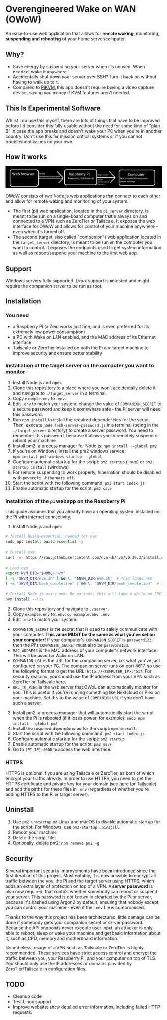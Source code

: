 # Overengineered Wake on WAN (OWoW)

An easy-to-use web application that allows for **remote waking**, monitoring, **suspending and rebooting** of your home server/computer.

## Why?

- Save energy by suspending your server when it's unused. When needed, wake it anywhere.
- Accidentally shut down your server over SSH? Turn it back on without having to walk up to it.
- Compared to [PiKVM](https://github.com/pikvm/pikvm), this app doesn't require buying a video capture device, saving you money if KVM features aren't needed.

## This Is Experimental Software

Whilst I do use this myself, there are lots of things that have to be improved before I'd consider this fully usable without the need for some kind of "plan B" in case the app breaks and doesn't wake your PC when you're in another country. Don't use this for mission critical systems or if you cannot troubleshoot issues on your own.

## How it works

![How it works](.github/images/how_it_works.png)

OWoW consists of two Node.js web applications that connect to each other and allow for remote waking and monitoring of your system.

- The first (pi) web application, located in the `pi_server` directory, is meant to be run on a single-board computer that's always on and connected to a VPN such as ZeroTier or Tailscale. It exposes the web interface for OWoW and allows for control of your machine anywhere - even when it's turned off.
- The second (target, also called "companion") web application located in the `target_server` directory, is meant to be run on the computer you want to control. It exposes the endpoints used to get system information as well as reboot/suspend your machine to the first web app.

## Support

Windows servers fully supported. Linux support is untested and might require the companion server to be run as root.

## Installation

### You need

- a Raspberry Pi (a Zero works just fine, and is even preferred for its extremely low power consumption)
- a PC with Wake on LAN enabled, and the MAC address of its Ethernet interface
- Tailscale or ZeroTier installed on both the Pi and target machine to improve security and ensure better stability

### Installation of the target server on the computer you want to monitor

1. Install Node.js and npm.
2. Clone this repository to a place where you won't accidentally delete it and navigate to `./target_server` in a terminal.
3. Copy `example.env` to `.env`.
4. Edit `.env` to match your system: change the value of `COMPANION_SECRET` to a secure password and keep it somewhere safe - the Pi server will need this password.
5. Run `npm install` to install the required dependencies for the script. Then, execute `node hash-server-password.js` in a terminal (being in the `./target_server` directory) to create a server password. You need to remember this password, because it allows you to remotely suspend or reboot your machine.
6. Install pm2, a process manager for Node.js: `npm install --global pm2`
7. If you're on Windows, install the pm2 windows service: `npm install pm2-windows-startup --global`
8. Configure automatic startup for the script: `pm2 startup` (linux) or `pm2-startup install` (windows)
9. For remote suspending to work properly, hibernation should be disabled with `powercfg -hibernate off`.
10. Start the script with the following command: `pm2 start index.js`
11. Enable automatic startup for the script: `pm2 save`

### Installation of the `pi` webapp on the Raspberry Pi

This guide assumes that you already have an operating system installed on the Pi with internet connectivity.

1. Install Node.js and npm:

```bash
# Install build-essential, needed for nvm
sudo apt install build-essential -y

# Install nvm
curl -o- https://raw.githubusercontent.com/nvm-sh/nvm/v0.39.3/install.sh | bash

# Load nvm
export NVM_DIR="$HOME/.nvm"
[ -s "$NVM_DIR/nvm.sh" ] && \. "$NVM_DIR/nvm.sh"  # This loads nvm
[ -s "$NVM_DIR/bash_completion" ] && \. "$NVM_DIR/bash_completion"  # This loads nvm bash_completion

# Install Node.js using nvm. Be patient; this will take a while on SBCs with weak processors.
nvm install --lts
```

2. Clone this repository and navigate to `./server`.
3. Copy `example.env` to `.env`: `cp example.env .env`
4. Edit `.env` to match your system:

- `COMPANION_SECRET` is the secret that is used to safely communicate with your computer. **This value MUST be the same as what you've set on your computer!** If your computer's `COMPANION_SECRET` is `password123`, then the Pi's `COMPANION_SECRET` must also be `password123`.
- `MAC_ADDRESS` is the MAC address of your computer's network interface. This will be used for Wake on LAN.
- `COMPANION_URL` is the URL for the companion server, i.e. what you've just configured on your PC. The companion server runs on port 4617, so use the following format to get the URL: `http://<COMPUTER_IP>:4617`. For security reasons, you should use the IP address from your VPN such as ZeroTier or Tailscale here.
- `URL_TO_PING` is the web server that OWoL can automatically monitor for you. This is useful if you're running something like Nextcloud or Plex on your machine. Set this to the value of `COMPANION_URL` if you don't have such a server.

3. Install pm2, a process manager that will automatically start the script when the Pi is rebooted (if it loses power, for example): `sudo npm install --global pm2`
4. Install the required dependencies for the script: `npm install`.
5. Start the script with the following command: `pm2 start index.js`
6. Configure automatic startup for the script: `pm2 startup`
7. Enable automatic startup for the script: `pm2 save`
8. Go to `[PI_IP]:3000` to access the web interface.

### HTTPS

HTTPS is optional if you are using Tailscale or ZeroTier, as both of which encrypt your traffic already. In order to use HTTPS, you need to get the HTTPS certificate and private key for your domain (see [here](https://tailscale.com/kb/1153/enabling-https/) for Tailscale) and add the paths for these files in `.env` (regardless of whether you're adding HTTPS to the Pi or target server).

## Uninstall

1. Use `pm2 unstartup` on Linux and macOS to disable automatic startup for the script. For Windows, use `pm2-startup uninstall`.
2. Reboot your machine.
3. Delete the script files.
4. Optionally, delete pm2: `npm remove pm2 -g`

## Security

Several important security improvements have been introduced since the first iteration of this project. Most notably, it is now possible to encrypt all traffic between the you, the Pi and the target server using HTTPS, which adds an extra layer of protection on top of a VPN. A **server password** is also now required, that contols whether somebody can reboot or suspend your server. This password is *not known* in cleartext by the Pi or server, because it's hashed using Argon2 by default, ensuring that nobody except you can control your machine - even if the `.env` file is compromised.

Thanks to the way this project has been architectured, little damage can be done if somebody gets your companion secret or server password. Because the API endpoints never execute user input, an attacker is only able to reboot, sleep or wake your machine and get basic information about it, such as CPU, memory and motherboard information.

Nonetheless, usage of a VPN such as Tailscale or ZeroTier is highly recommended. These services have strict access control and encrypt the traffic between you, your Raspberry Pi, and your computer on top of TLS. You should only use the IP addresses or domains provided by ZeroTier/Tailscale in configuration files.

## TODO

- Cleanup code
- Test Linux support
- Improve website: show detailed error information, including failed HTTP requests.
